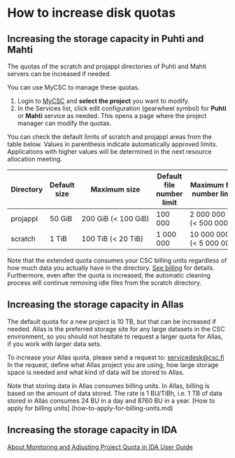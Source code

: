 # How to increase disk quotas

## Increasing the storage capacity in Puhti and Mahti

The quotas of the scratch and projappl directories of Puhti and Mahti servers can be
increased if needed.

You can use MyCSC to manage these quotas.

1. Login to [MyCSC](https://my.csc.fi) and **select the project** you want to
   modify.
1. In the Services list, click edit configuration (gearwheel symbol) for **Puhti** or **Mahti** service as needed. This
   opens a page where the project manager can modify the quotas.

You can check the default limits of scratch and projappl areas from the table below. Values in parenthesis indicate automatically approved limits. Applications with higher values will be determined in the next resource allocation meeting.
  
| Directory | Default size | Maximum size | Default file number limit | Maximum file number limit |
|-----------|--------------|--------------|---------------------------|---------------------------|
| projappl  |   50 GiB     |  200&nbsp;GiB&nbsp;(<&nbsp;100&nbsp;GiB)    | 100 000                   | 2 000 000 (<&nbsp;500&nbsp;000)                 |
| scratch   |   1 TiB      |  100&nbsp;TiB&nbsp;(<&nbsp;20&nbsp;TiB)    | 1 000 000                 | 10 000 000 (<&nbsp;5&nbsp;000&nbsp;000)               |

Note that the extended quota consumes your CSC billing units regardless of how
much data you actually have in the directory. [See billing](billing.md) for
details. Furthermore, even after the quota is increased, the automatic cleaning
process will continue removing idle files from the scratch directory.

## Increasing the storage capacity in Allas

The default quota for a new project is 10 TB, but that can be increased if needed. Allas is the preferred storage site for 
any large datasets in the CSC environment, so you should not hesitate to request a larger quota for Allas, if you work with larger data sets.

To increase your Allas quota, please send a request to: servicedesk@csc.fi 
In the request, define what Allas project you are using, how large storage space is needed and what kind of data will be stored to Allas.

Note that storing data in Allas consumes billing units. In Allas, billing is based on the amount of data stored. The rate is 1 BU/TiBh, 
i.e. 1 TB of data stored in Allas consumes 24 BU in a day and 8760 BU in a year. [How to apply for billing units] (how-to-apply-for-billing-units.md)

## Increasing the storage capacity in IDA

[About Monitoring and Adjusting Project Quota in IDA User Guide](https://www.fairdata.fi/en/user-guides/user-guide/#project-quota)
